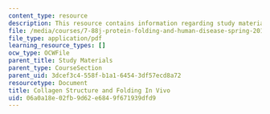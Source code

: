 ```yaml
---
content_type: resource
description: This resource contains information regarding study materials.
file: /media/courses/7-88j-protein-folding-and-human-disease-spring-2015/06a0a18e02fb9d62e6849f671939dfd9_MIT7_88JS15_CollagenS.pdf
file_type: application/pdf
learning_resource_types: []
ocw_type: OCWFile
parent_title: Study Materials
parent_type: CourseSection
parent_uid: 3dcef3c4-558f-b1a1-6454-3df57ecd8a72
resourcetype: Document
title: Collagen Structure and Folding In Vivo
uid: 06a0a18e-02fb-9d62-e684-9f671939dfd9
---
```

